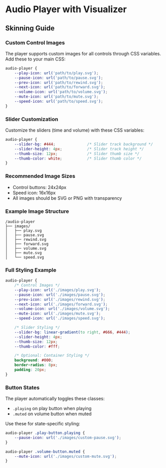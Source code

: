 # Audio Player with Visualizer

## Skinning Guide

### Custom Control Images

The player supports custom images for all controls through CSS variables. Add these to your main CSS:

```css
audio-player {
    --play-icon: url('path/to/play.svg');
    --pause-icon: url('path/to/pause.svg');
    --prev-icon: url('path/to/rewind.svg');
    --next-icon: url('path/to/forward.svg');
    --volume-icon: url('path/to/volume.svg');
    --mute-icon: url('path/to/mute.svg');
    --speed-icon: url('path/to/speed.svg');
}
```

### Slider Customization

Customize the sliders (time and volume) with these CSS variables:

```css
audio-player {
    --slider-bg: #444;              /* Slider track background */
    --slider-height: 4px;           /* Slider track height */
    --thumb-size: 12px;             /* Slider thumb size */
    --thumb-color: white;           /* Slider thumb color */
}
```

### Recommended Image Sizes

- Control buttons: 24x24px
- Speed icon: 16x16px
- All images should be SVG or PNG with transparency

### Example Image Structure

```
/audio-player
├── images/
│   ├── play.svg
│   ├── pause.svg
│   ├── rewind.svg
│   ├── forward.svg
│   ├── volume.svg
│   ├── mute.svg
│   └── speed.svg
```

### Full Styling Example

```css
audio-player {
    /* Control Images */
    --play-icon: url('./images/play.svg');
    --pause-icon: url('./images/pause.svg');
    --prev-icon: url('./images/rewind.svg');
    --next-icon: url('./images/forward.svg');
    --volume-icon: url('./images/volume.svg');
    --mute-icon: url('./images/mute.svg');
    --speed-icon: url('./images/speed.svg');

    /* Slider Styling */
    --slider-bg: linear-gradient(to right, #666, #444);
    --slider-height: 4px;
    --thumb-size: 12px;
    --thumb-color: #fff;

    /* Optional: Container Styling */
    background: #000;
    border-radius: 8px;
    padding: 20px;
}
```

### Button States

The player automatically toggles these classes:
- `.playing` on play button when playing
- `.muted` on volume button when muted

Use these for state-specific styling:

```css
audio-player .play-button.playing {
    --pause-icon: url('./images/custom-pause.svg');
}

audio-player .volume-button.muted {
    --mute-icon: url('./images/custom-mute.svg');
}
```
